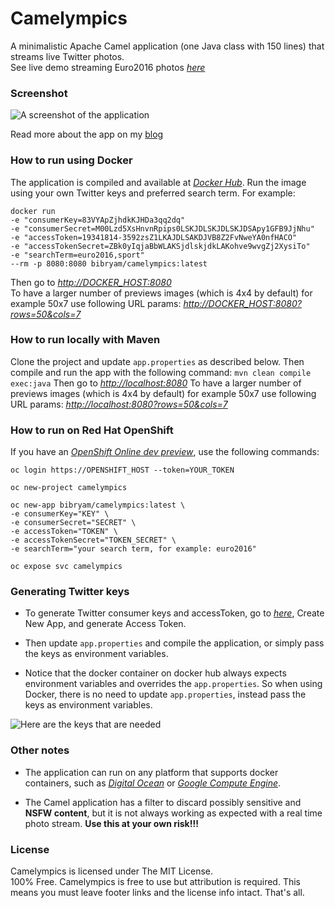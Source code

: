 # Camelympics
A minimalistic Apache Camel application (one Java class with 150 lines) that streams live Twitter photos.  
See live demo streaming Euro2016 photos *[here](http://camelympics.ofbizian.com/?rows=3&cols=3)*  

### Screenshot 
![A screenshot of the application](https://3.bp.blogspot.com/-6HJJ93qqWRo/VraLUqWYx9I/AAAAAAAAD7g/v46Z4IV5OIw/s1600/live_twitter_photo_stream.png)

Read more about the app on my [blog](http://www.ofbizian.com/search?q=camelympics)


### How to run using Docker
The application is compiled and available at *[Docker Hub](https://hub.docker.com/r/bibryam/camelympics/)*.
Run the image using your own Twitter keys and preferred search term. For example:

    docker run
    -e "consumerKey=83VYApZjhdkKJHDa3qq2dq"
    -e "consumerSecret=M00Lzd5XsHnvnRpips0LSKJDLSKJDLSKJDSApy1GFB9JjNhu"
    -e "accessToken=19341814-3592zsZ1LKAJDLSAKDJVB8Z2FvNweYA0nfHACO"
    -e "accessTokenSecret=ZBk0yIqjaBbWLAKSjdlskjdkLAKohve9wvgZj2XysiTo"
    -e "searchTerm=euro2016,sport"
    --rm -p 8080:8080 bibryam/camelympics:latest

Then go to *[http://DOCKER_HOST:8080](http://DOCKER_HOST:8080)*   
To have a larger number of previews images (which is 4x4 by default) for example 50x7 use following URL params: *[http://DOCKER_HOST:8080?rows=50&cols=7](http://DOCKER_HOST:8080?rows=50&cols=7)*


### How to run locally with Maven
Clone the project and update `app.properties` as described below.
Then compile and run the app with the following command: `mvn clean compile exec:java`
Then go to *[http://localhost:8080](http://localhost:8080)*
To have a larger number of previews images (which is 4x4 by default) for example 50x7 use following URL params: *[http://localhost:8080?rows=50&cols=7](http://localhost:8080?rows=50&cols=7)*


### How to run on Red Hat OpenShift
If you have an *[OpenShift Online dev preview](https://www.openshift.com/devpreview/)*, use the following commands:


    oc login https://OPENSHIFT_HOST --token=YOUR_TOKEN

    oc new-project camelympics

    oc new-app bibryam/camelympics:latest \
    -e consumerKey="KEY" \ 
    -e consumerSecret="SECRET" \
    -e accessToken="TOKEN" \
    -e accessTokenSecret="TOKEN_SECRET" \
    -e searchTerm="your search term, for example: euro2016"

    oc expose svc camelympics

### Generating Twitter keys
 - To generate Twitter consumer keys and accessToken, go to *[here](https://dev.twitter.com/apps)*, Create New App, and generate Access Token.

 - Then update `app.properties` and compile the application, or simply pass the keys as environment variables.

 - Notice that the docker container on docker hub always expects environment variables and overrides the `app.properties`. So when using Docker, there is no need to update `app.properties`, instead pass the keys as environment variables.

 ![Here are the keys that are needed](https://3.bp.blogspot.com/-i8ZM3Qg4pSc/V2pt5EuSxkI/AAAAAAAAE_w/aydPXyfWki0D5uJgSgn2uYg2l1RbZR_fwCLcB/s1600/Screen%2BShot%2B2016-06-22%2Bat%2B11.48.21.png)


### Other notes
 - The application can run on any platform that supports docker containers, such as *[Digital Ocean](www.digitalocean.com)* or *[Google Compute Engine](https://cloud.google.com/compute)*.

 - The Camel application has a filter to discard possibly sensitive and **NSFW content**, but it is not always working as expected with a real time photo stream. **Use this at your own risk!!!**

### License
Camelympics is licensed under The MIT License.  
100% Free. Camelympics is free to use but attribution is required. This means you must leave footer links and the license info intact. That's all.
